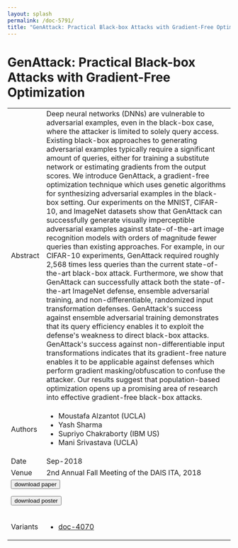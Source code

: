 ```yaml
---
layout: splash
permalink: /doc-5791/
title: "GenAttack: Practical Black-box Attacks with Gradient-Free Optimization"
---
```


# GenAttack: Practical Black-box Attacks with Gradient-Free Optimization

<table>
    <tbody>
    <tr>
        <td>Abstract</td>
        <td>Deep neural networks (DNNs) are vulnerable to adversarial examples, even in the black-box case, where the attacker is limited to solely query access. Existing black-box approaches to generating adversarial examples typically require a significant amount of queries, either for training a substitute network or estimating gradients from the output scores. We introduce GenAttack, a gradient-free optimization technique which uses genetic algorithms for synthesizing adversarial examples in the black-box setting. Our experiments on the MNIST, CIFAR-10, and ImageNet datasets show that GenAttack can successfully generate visually imperceptible adversarial examples against state-of-the-art image recognition models with orders of magnitude fewer queries than existing approaches. For example, in our CIFAR-10 experiments, GenAttack required roughly 2,568 times less queries than the current state-of-the-art black-box attack. Furthermore, we show that GenAttack can successfully attack both the state-of-the-art ImageNet defense, ensemble adversarial training, and non-differentiable, randomized input transformation defenses. GenAttack's success against ensemble adversarial training demonstrates that its query efficiency enables it to exploit the defense's weakness to direct black-box attacks. GenAttack's success against non-differentiable input transformations indicates that its gradient-free nature enables it to be applicable against defenses which perform gradient masking/obfuscation to confuse the attacker. Our results suggest that population-based optimization opens up a promising area of research into effective gradient-free black-box attacks.</td>
    </tr>
    <tr>
        <td>Authors</td>
        <td>
            <ul>
                <li>Moustafa Alzantot (UCLA)</li>
                <li>Yash Sharma</li>
                <li>Supriyo Chakraborty (IBM US)</li>
                <li>Mani Srivastava (UCLA)</li>
            </ul>
        </td>
    </tr>
    <tr>
        <td>Date</td>
        <td>Sep-2018</td>
    </tr>
    <tr>
        <td>Venue</td>
        <td>2nd Annual Fall Meeting of the DAIS ITA, 2018</td>
    </tr>
        <tr>
            <td colspan="2">
                <form method="get" action="https://dais-ita.org/sites/default/files/2455.pdf">
                    <button type="submit">download paper</button>
                </form>
                <form method="get" action="https://dais-ita.org/sites/default/files/2455_poster.pdf">
                    <button type="submit">download poster</button>
                </form>
            </td>
        </tr>
        <tr>
            <td>Variants</td>
            <td>
                <ul>
                    <li><a href="\doc-4070\">doc-4070</a></li>
                </ul>
            </td>
        </tr>
    </tbody>
</table>
